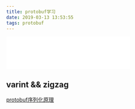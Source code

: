 ```yaml
---
title: protobuf学习
date: 2019-03-13 13:53:55
tags: protobuf
---
```


<iframe frameborder="no" marginwidth="0" marginheight="0" width=330 height=86 src="//music.163.com/outchain/player?type=2&id=525930084&auto=1&height=66"></iframe>

## varint && zigzag

[protobuf序列化原理](https://blog.csdn.net/carson_ho/article/details/70568606)

